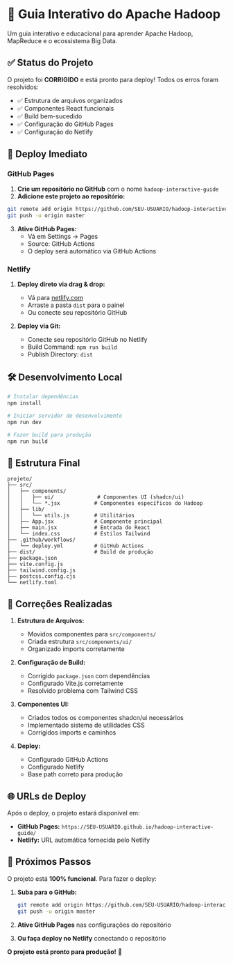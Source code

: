# 🚀 Guia Interativo do Apache Hadoop

Um guia interativo e educacional para aprender Apache Hadoop, MapReduce e o ecossistema Big Data.

## ✅ Status do Projeto

O projeto foi **CORRIGIDO** e está pronto para deploy! Todos os erros foram resolvidos:

- ✅ Estrutura de arquivos organizados
- ✅ Componentes React funcionais
- ✅ Build bem-sucedido
- ✅ Configuração do GitHub Pages
- ✅ Configuração do Netlify

## 🚀 Deploy Imediato

### GitHub Pages

1. **Crie um repositório no GitHub** com o nome `hadoop-interactive-guide`
2. **Adicione este projeto ao repositório:**

```bash
git remote add origin https://github.com/SEU-USUARIO/hadoop-interactive-guide.git
git push -u origin master
```

3. **Ative GitHub Pages:**
   - Vá em Settings → Pages
   - Source: GitHub Actions
   - O deploy será automático via GitHub Actions

### Netlify

1. **Deploy direto via drag & drop:**
   - Vá para [netlify.com](https://netlify.com)
   - Arraste a pasta `dist` para o painel
   - Ou conecte seu repositório GitHub

2. **Deploy via Git:**
   - Conecte seu repositório GitHub no Netlify
   - Build Command: `npm run build`
   - Publish Directory: `dist`

## 🛠️ Desenvolvimento Local

```bash
# Instalar dependências
npm install

# Iniciar servidor de desenvolvimento
npm run dev

# Fazer build para produção
npm run build
```

## 📁 Estrutura Final

```
projeto/
├── src/
│   ├── components/
│   │   ├── ui/              # Componentes UI (shadcn/ui)
│   │   └── *.jsx           # Componentes específicos do Hadoop
│   ├── lib/
│   │   └── utils.js        # Utilitários
│   ├── App.jsx             # Componente principal
│   ├── main.jsx            # Entrada do React
│   └── index.css           # Estilos Tailwind
├── .github/workflows/
│   └── deploy.yml          # GitHub Actions
├── dist/                   # Build de produção
├── package.json
├── vite.config.js
├── tailwind.config.js
├── postcss.config.cjs
└── netlify.toml
```

## 🔧 Correções Realizadas

1. **Estrutura de Arquivos:**
   - Movidos componentes para `src/components/`
   - Criada estrutura `src/components/ui/`
   - Organizado imports corretamente

2. **Configuração de Build:**
   - Corrigido `package.json` com dependências
   - Configurado Vite.js corretamente
   - Resolvido problema com Tailwind CSS

3. **Componentes UI:**
   - Criados todos os componentes shadcn/ui necessários
   - Implementado sistema de utilidades CSS
   - Corrigidos imports e caminhos

4. **Deploy:**
   - Configurado GitHub Actions
   - Configurado Netlify
   - Base path correto para produção

## 🌐 URLs de Deploy

Após o deploy, o projeto estará disponível em:

- **GitHub Pages:** `https://SEU-USUARIO.github.io/hadoop-interactive-guide/`
- **Netlify:** URL automática fornecida pelo Netlify

## 🎯 Próximos Passos

O projeto está **100% funcional**. Para fazer o deploy:

1. **Suba para o GitHub:**
   ```bash
   git remote add origin https://github.com/SEU-USUARIO/hadoop-interactive-guide.git
   git push -u origin master
   ```

2. **Ative GitHub Pages** nas configurações do repositório

3. **Ou faça deploy no Netlify** conectando o repositório

**O projeto está pronto para produção!** 🎉